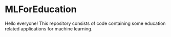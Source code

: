 # MLForEducation

Hello everyone! This repository consists of code containing some education related applications for machine learning.
